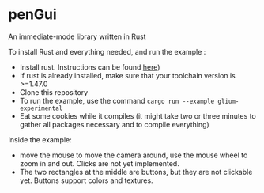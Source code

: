 # penGui

An immediate-mode library written in Rust

To install Rust and everything needed, and run the example :

- Install rust. Instructions can be found [here](https://www.rust-lang.org/tools/install))
- If rust is already installed, make sure that your toolchain version is >=1.47.0
- Clone this repository
- To run the example, use the command `cargo run --example glium-experimental`
- Eat some cookies while it compiles (it might take two or three minutes to gather all packages necessary and to compile everything)


Inside the example:
- move the mouse to move the camera around, use the mouse wheel to zoom in and out. Clicks are not yet implemented.
- The two rectangles at the middle are buttons, but they are not clickable yet. Buttons support colors and textures.